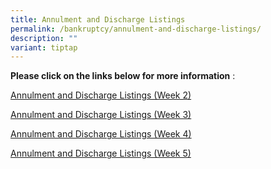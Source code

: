 ```yaml
---
title: Annulment and Discharge Listings
permalink: /bankruptcy/annulment-and-discharge-listings/
description: ""
variant: tiptap
---
```

<p><strong>Please click on the links below for more information</strong>&nbsp;:
<br>
</p>
<p><a href="/files/Annulment &amp; Discharge Listings/AnnulmentandDischargeListingsWeek2.pdf" rel="noopener noreferrer nofollow" target="_blank">Annulment and Discharge Listings (Week 2)</a>
</p>
<p><a href="/files/Annulment &amp; Discharge Listings/180124AnnulmentandDischargeListingsWeek3.pdf" rel="noopener noreferrer nofollow" target="_blank">Annulment and Discharge Listings (Week 3)</a>
</p>
<p><a href="/files/Annulment &amp; Discharge Listings/260124AnnulmentandDischargeListings_Week4_.pdf" rel="noopener noreferrer nofollow" target="_blank">Annulment and Discharge Listings (Week 4)</a>
</p>
<p><a href="/files/Annulment &amp; Discharge Listings/Annulment_and_Discharge_Listings__Week_5_.pdf" rel="noopener noreferrer nofollow" target="_blank">Annulment and Discharge Listings (Week 5)</a>
</p>